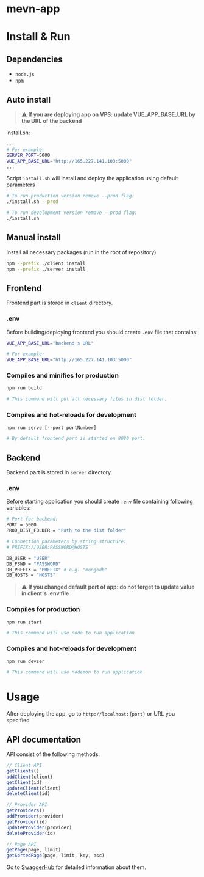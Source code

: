 # mevn-app

# Install & Run

## Dependencies
 * `node.js`
 * `npm` 

## Auto install
> :warning: **If you are deploying app on VPS: update VUE_APP_BASE_URL by the URL of the backend**

install.sh:
```bash
...
# For example:
SERVER_PORT=5000
VUE_APP_BASE_URL="http://165.227.141.103:5000"
...
```

Script `install.sh` will install and deploy the application using default parameters
```bash
# To run production version remove --prod flag:
./install.sh --prod

# To run development version remove --prod flag:
./install.sh
```

## Manual install
Install all necessary packages (run in the root of repository)
```bash
npm --prefix ./client install
npm --prefix ./server install
```

## Frontend
Frontend part is stored in `client` directory.

### .env
Before building/deploying frontend you should create `.env` file that contains:
```bash
VUE_APP_BASE_URL="backend's URL"

# For example:
VUE_APP_BASE_URL="http://165.227.141.103:5000"
```

### Compiles and minifies for production
```bash
npm run build

# This command will put all necessary files in dist folder.
```

### Compiles and hot-reloads for development
```bash
npm run serve [--port portNumber]

# By default frontend part is started on 8080 port.
```

## Backend
Backend part is stored in `server` directory.

### .env
Before starting application you should create `.env` file
containing following variables:
```bash
# Port for backend:
PORT = 5000
PROD_DIST_FOLDER = "Path to the dist folder"

# Connection parameters by string structure:
# PREFIX://USER:PASSWORD@HOSTS`

DB_USER = "USER"
DB_PSWD = "PASSWORD"
DB_PREFIX = "PREFIX" # e.g. "mongodb"
DB_HOSTS = "HOSTS"
```
> :warning: **If you changed default port of app: do not forget to update value in client's .env file**

### Compiles for production
```bash
npm run start

# This command will use node to run application
```

### Compiles and hot-reloads for development
```bash
npm run devser

# This command will use nodemon to run application
```

# Usage

After deploying the app, go to `http://localhost:{port}` or URL you specified 

## API documentation 

API consist of the following methods:

```javascript
// Client API
getClients()
addClient(client)
getClient(id)
updateClient(client)
deleteClient(id)

// Provider API
getProviders()
addProvider(provider)
getProvider(id)
updateProvider(provider)
deleteProvider(id)

// Page API
getPage(page, limit)
getSortedPage(page, limit, key, asc)

```

Go to [SwaggerHub](https://app.swaggerhub.com/apis-docs/mhufflep/server-api/0.1) for detailed information about them.
